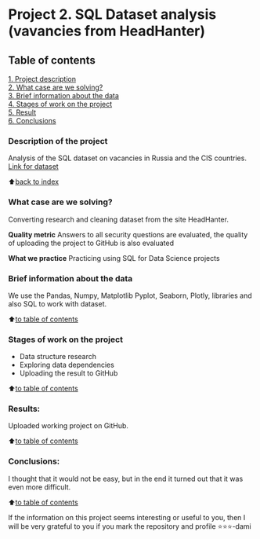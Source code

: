 # Project 2. SQL Dataset analysis (vavancies from HeadHanter)

## Table of contents  
[1. Project description](https://github.com/SegaGLm/skill_factory_ds/blob/main/project_2/README.md#Table-of-contents)  
[2. What case are we solving?](https://github.com/SegaGLm/skill_factory_ds/blob/main/project_2/README.md#What-case-are-we-solving)  
[3. Brief information about the data](https://github.com/SegaGLm/skill_factory_ds/blob/main/project_2/README.md#Brief-information-about-the-data)  
[4. Stages of work on the project](https://github.com/SegaGLm/skill_factory_ds/blob/main/project_2/README.md#Stages-of-work-on-the-project)  
[5. Result](https://github.com/SegaGLm/skill_factory_ds/blob/main/project_2/README.md#Results)    
[6. Сonclusions](https://github.com/SegaGLm/skill_factory_ds/blob/main/project_2/README.md#Conclusions) 

### Description of the project
Analysis of the SQL dataset on vacancies in Russia and the CIS countries.
[Link for dataset](https://drive.google.com/file/d/1DDWuI6d3e2ujXY94H2B6GD7Gdo2wBkzz/view?usp=sharing)

:arrow_up:[back to index](_)


### What case are we solving?    
Converting research and cleaning dataset from the site HeadHanter.

**Quality metric**
Answers to all security questions are evaluated, the quality of uploading the project to GitHub is also evaluated

**What we practice**
Practicing using SQL for Data Science projects

### Brief information about the data
We use the Pandas, Numpy, Matplotlib Pyplot, Seaborn, Plotly,  libraries and also SQL to work with dataset.
  
:arrow_up:[to table of contents](https://github.com/SegaGLm/skill_factory_ds/blob/main/project_2/README.md#Table-of-contents)


### Stages of work on the project
- Data structure research
- Exploring data dependencies
- Uploading the result to GitHub

:arrow_up:[to table of contents](https://github.com/SegaGLm/skill_factory_ds/blob/main/project_2/README.md#Table-of-contents)


### Results:
Uploaded working project on GitHub.

:arrow_up:[to table of contents](https://github.com/SegaGLm/skill_factory_ds/blob/main/project_2/README.md#Table-of-contents)


### Conclusions:
I thought that it would not be easy, but in the end it turned out that it was even more difficult.

:arrow_up:[to table of contents](https://github.com/SegaGLm/skill_factory_ds/blob/main/project_2/README.md#Table-of-contents)


If the information on this project seems interesting or useful to you, then I will be very grateful to you if you mark the repository and profile ⭐️⭐️⭐️-dami